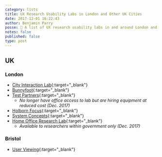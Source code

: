 ```yaml
---
category: lists
title: UX Research Usability Labs in London and Other UK Cities
date: 2017-12-01 16:22:43
author: Benjamin Parry
posse: 📝 A list of UX research usability labs in and around London and other major UK cities.
notes: false
published: false
type: post
---
```


## UK

### London

* [City Interaction Lab](http://www.interaction-lab.co.uk){:target="_blank"}
* [Bunnyfoot](http://bunnyfootstudios.com){:target="_blank"}
* [Test Partners](http://www.testpartners.co.uk/services.htm){:target="_blank"}
  * _No longer have office access to lab but are hiring equipment at reduced cost (Dec. 2017)_
* [Holborn Focus](http://holbornfocus.com){:target="_blank"}
* [System Concepts](http://www.system-concepts.com/user-experience-and-usability/usability-labs/){:target="_blank"}
* [Home Office Research Lab](https://hodigital.blog.gov.uk/2017/11/17/research-services-here-to-help/){:target="_blank"}
  * _Available to researchers within government only (Dec. 2017)_

### Bristol

* [User Viewing](http://www.userviewing.co.uk/){:target="_blank"}
